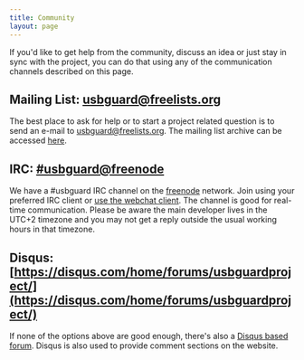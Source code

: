 ```yaml
---
title: Community
layout: page
---
```


If you'd like to get help from the community, discuss an idea or just stay in sync with the project, you can do that using any of the communication channels described on this page.

## Mailing List: [usbguard@freelists.org](https://www.freelists.org/list/usbguard)

The best place to ask for help or to start a project related question is to send an e-mail to [usbguard@freelists.org](mailto:usbguard@freelists.org). The mailing list archive can be accessed [here](https://www.freelists.org/archive/usbguard/).

## IRC: [#usbguard@freenode](https://webchat.freenode.net/?channels=#usbguard)

We have a #usbguard IRC channel on the [freenode](https://www.freenode.org) network. Join using your preferred IRC client or [use the webchat client](https://webchat.freenode.net/?channels=#usbguard). The channel is good for real-time communication. Please be aware the main developer lives in the UTC+2 timezone and you may not get a reply outside the usual working hours in that timezone.

## Disqus: [https://disqus.com/home/forums/usbguardproject/](https://disqus.com/home/forums/usbguardproject/)

If none of the options above are good enough, there's also a [Disqus based forum](https://disqus.com/home/forums/usbguardproject/). Disqus is also used to provide comment sections on the website.
